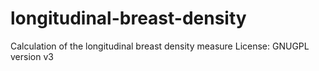 # longitudinal-breast-density
Calculation of the longitudinal breast density measure
License: GNUGPL version v3
